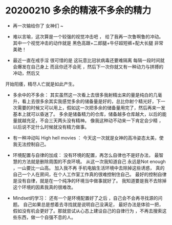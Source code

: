 
# 20200210 多余的精液不多余的精力

- 再一次输给你了 女神们 ~  

- 难以言喻，这次算是一个较强的视觉冲击吧 ， 给了我再一次鲁啊鲁的冲动。 其中一个视觉冲击的动作就是 黑色高跟+二郎腿+牛仔超短裤+配大长腿 非常美艳！

- 最近一直在戒手淫 很可惜的是 这玩意比冠状病毒还要难隔离 每隔一段时间就会爆发在自己身上 而且你还不会死 ，然后下一次你就又有一种动力与拼搏的冲动，然后又

开始阳痿，精尽人亡就是如此产生。

- 多余中的不多余： 其实虽然这一次看上去很多我射精出来的量是纯白的几毫升，看上去很多余其实我感觉多余的储备量是好的，总比你射个精光好，下一次需要的时候又可以用上，假如这一次把多余的储备量用完了，然后再来一发基本上就可以昏迷了。   多余是储备精力的仓库，储备越多仓库越大，以后的能量就越充足，不会三天两头没有精神。  像我这种动不动来一下肯定会少精 ， 以后说不定什么时候就没有精力做事。 

- 有一种冲动叫 High hell movies ： 今天这一次就是女神的高冷姿态太美，使我无法控制自己。 

- 环境配置与自律的加成： 没有环境的配置，再怎么自律也不是好办法， 最智慧的方法就是删除周围的不良环境。 从这一次我知道自己 永远是Not enough ，一山要比一山高。 加入我不再 手机电脑生活环境中去除掉这些诱惑， 真的自己一个人在房间，在个人工作室工作真的很难控制住自己。  最好的控制自律是没有自律，就是在一个纯净的环境当中做事就好了。  我知道要是我不去除掉这个环境的因素我真的很难改。

- Mindset的学习：  还有一个是环境配置好了之后 ，自己会不会再寻找源的问题。  自己如果总是想着去寻找就是说明自己没满足， 最好办法是体验一把，假如没有机会更好了。那就尝试从心态上建设自己的自律行为 ，不再去搜索这些东西，做一个自强不息的人。





